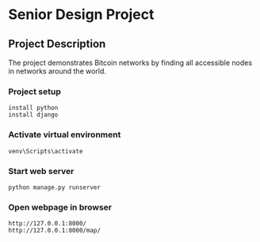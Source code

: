 # Senior Design Project

## Project Description

The project demonstrates Bitcoin networks by finding all accessible nodes in networks around the world.


### Project setup
```
install python
install django
```

### Activate virtual environment
```
venv\Scripts\activate
```

### Start web server
```
python manage.py runserver
```

### Open webpage in browser
```
http://127.0.0.1:8000/
http://127.0.0.1:8000/map/
```

